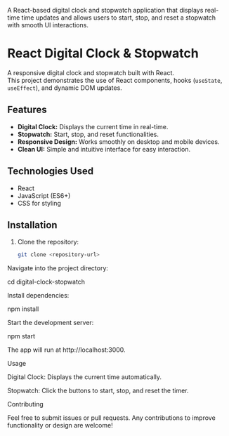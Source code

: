 A React-based digital clock and stopwatch application that displays real-time time updates and allows users to start, stop, and reset a stopwatch with smooth UI interactions.
# React Digital Clock & Stopwatch

A responsive digital clock and stopwatch built with React.  
This project demonstrates the use of React components, hooks (`useState`, `useEffect`), and dynamic DOM updates.

## Features

- **Digital Clock:** Displays the current time in real-time.  
- **Stopwatch:** Start, stop, and reset functionalities.  
- **Responsive Design:** Works smoothly on desktop and mobile devices.  
- **Clean UI:** Simple and intuitive interface for easy interaction.

## Technologies Used

- React
- JavaScript (ES6+)
- CSS for styling

## Installation

1. Clone the repository:
   ```bash
   git clone <repository-url>
Navigate into the project directory:

cd digital-clock-stopwatch


Install dependencies:

npm install


Start the development server:

npm start


The app will run at http://localhost:3000.

Usage

Digital Clock: Displays the current time automatically.

Stopwatch: Click the buttons to start, stop, and reset the timer.

Contributing

Feel free to submit issues or pull requests. Any contributions to improve functionality or design are welcome!
